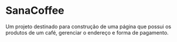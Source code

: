 # SanaCoffee

Um projeto destinado para construção de uma página que possui os produtos de um café, gerenciar o endereço e forma de pagamento.
